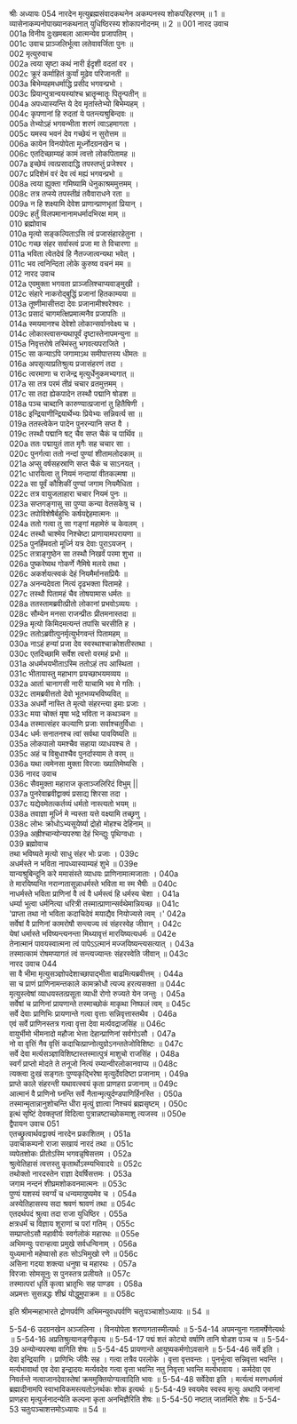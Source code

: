 श्रीः
अध्यायः 054
नारदेन मृत्युब्रह्मसंवादकथनेन अकम्पनस्य शोकपरिहरणम् ॥ 1 ॥ व्यासेनाकम्पनोपाख्यानकथनात् युधिष्ठिरस्य शोकापनोदनम् ॥ 2 ॥
001  	नारद उवाच   
001a  	विनीय दुःखमबला आत्मन्येव प्रजापतिम् ।  
001c  	उवाच प्राञ्जलिर्भूत्वा लतेवावर्जिता पुनः ॥  
002  	मृत्युरुवाच   
002a  	त्वया सृष्टा कथं नारी ईदृशी वदतां वर ।  
002c  	क्रूरं कर्माहितं कुर्यां मूढेव परिजानती ॥  
003a  	बिभेम्यहमधर्माद्धि प्रसीद भगवन्प्रभो ।  
003c  	प्रियान्पुत्रान्वयस्यांश्च भ्रातॄन्मातॄः पितॄन्पतीन् ॥  
004a  	अपध्यास्यन्ति ये देव मृतांस्तेभ्यो बिभेम्यहम् ।  
004c  	कृपणानां हि रुदतां ये पतन्त्यश्रुबिन्दवः ॥  
005a  	तेभ्योऽहं भगवन्भीता शरणं त्वाऽहमागता ।  
005c  	यमस्य भवनं देव गच्छेयं न सुरोत्तम ॥  
006a  	कायेन विनयोपेता मूर्ध्नोदग्रनखेन च ।  
006c  	एतदिच्छाम्यहं कामं त्वत्तो लोकपितामह ॥  
007a  	इच्छेयं त्वत्प्रसादाद्धि तपस्तप्तुं प्रजेश्वर ।  
007c  	प्रदिशेमं वरं देव त्वं मह्यं भगवन्प्रभो ॥  
008a  	त्वया ह्युक्ता गमिष्यामि धेनुकाश्रममुत्तमम् ।  
008c  	तत्र तप्स्ये तपस्तीव्रं तवैवाराधने रता ॥  
009a  	न हि शक्ष्यामि देवेश प्राणान्प्राणभृतां प्रियान् ।  
009c  	हर्तुं विलपमानानामधर्मादभिरक्ष माम् ॥  
010  	ब्रह्मोवाच   
010a  	मृत्यो सङ्कल्पिताऽसि त्वं प्रजासंहारहेतुना ।  
010c  	गच्छ संहर सर्वास्त्वं प्रजा मा ते विचारणा ॥  
011a  	भविता त्वेतदेवं हि नैतज्जात्वन्यथा भवेत् ।  
011c  	भव त्वनिन्दिता लोके कुरुष्व वचनं मम ॥  
012  	नारद उवाच   
012a  	एवमुक्ता भगवता प्राञ्जलिश्चाप्यवाङ्मुखी ।  
012c  	संहारे नाकरोद्बुद्धिं प्रजानां हितकाम्यया ॥  
013a  	तूष्णीमासीत्तदा देवः प्रजानामीश्वरेश्वरः ।  
013c  	प्रसादं चागमत्क्षिप्रमात्मनैव प्रजापतिः ॥  
014a  	स्मयमानश्च देवेशो लोकान्सर्वानवेक्ष्य च ।  
014c  	लोकास्त्वासन्यथापूर्वं दृष्टास्तेनापमन्युना ॥  
015a  	निवृत्तरोषे तस्मिंस्तु भगवत्यपराजिते ।  
015c  	सा कन्याऽपि जगामाऽथ समीपात्तस्य धीमतः ॥  
016a  	अपसृत्याप्रतिश्रुत्य प्रजासंहरणं तदा ।  
016c  	त्वरमाणा च राजेन्द्र मृत्युर्धेनुकमभ्यगात् ॥  
017a  	सा तत्र परमं तीव्रं चचार व्रतमुत्तमम् ।  
017c  	सा तदा ह्येकपादेन तस्थौ पद्मानि षोडश ॥  
018a  	पञ्च चाब्दानि कारुण्यात्प्रजानां तु हितैषिणी ।  
018c  	इन्द्रियाणीन्द्रियार्थेभ्यः प्रियेभ्यः सन्निवर्त्य सा ॥  
019a  	ततस्त्वेकेन पादेन पुनरन्यानि सप्त वै ।  
019c  	तस्थौ पद्मानि षट् चैव सप्त चैकं च पार्थिव ॥  
020a  	ततः पद्मायुतं तात मृगैः सह चचार सा ।  
020c  	पुनर्गत्वा ततो नन्दां पुण्यां शीतामलोदकाम् ॥  
021a  	अप्सु वर्षसहस्राणि सप्त चैकं च साऽनयत् ।  
021c  	धारयित्वा तु नियमं नन्दायां वीतकल्मषा ॥  
022a  	सा पूर्वं कौशिकीं पुण्यां जगाम नियमैधिता ।  
022c  	तत्र वायुजलाहारा चचार नियमं पुनः ॥  
023a  	सप्तगङ्गासु सा पुण्या कन्या वेतसकेषु च ।  
023c  	तपोविशेषैर्बहुभिः कर्षयद्देहमात्मनः ॥  
024a  	ततो गत्वा तु सा गङ्गां महामेरुं च केवलम् ।  
024c  	तस्थौ चाश्मेव निश्चेष्टा प्राणायामपरायणा ॥  
025a  	पुनर्हिमवतो मूर्ध्नि यत्र देवाः पुराऽयजन् ।  
025c  	तत्राङ्गुष्ठेन सा तस्थौ निखर्वं परमा शुभा ॥  
026a  	पुष्करेष्वथ गोकर्णे नैमिषे मलये तथा ।  
026c  	अकर्शयत्स्वकं देहं नियमैर्मानसप्रियैः ॥  
027a  	अनन्यदेवता नित्यं दृढभक्ता पितामहे ।  
027c  	तस्थौ पितामहं चैव तोषयामास धर्मतः ॥  
028a  	ततस्तामब्रवीत्प्रीतो लोकानां प्रभवोऽव्ययः ।  
028c  	सौम्येन मनसा राजन्प्रीतः प्रीतमनास्तदा ॥  
029a  	मृत्यो किमिदमत्यन्तं तपांसि चरसीति ह ।  
029c  	ततोऽब्रवीत्पुनर्मृत्युर्भगवन्तं पितामहम् ॥  
030a  	नाऽहं हन्यां प्रजा देव स्वस्थाश्चाक्रोशतीस्तथा ।  
030c  	एतदिच्छामि सर्वेश त्वत्तो वरमहं प्रभो ॥  
031a  	अधर्मभयभीताऽस्मि ततोऽहं तप आस्थिता ।  
031c  	भीतायास्तु महाभाग प्रयच्छाभयमव्यय ॥  
032a  	आर्ता चानागसी नारी याचामि भव मे गतिः ।  
032c  	तामब्रवीत्ततो देवो भूतभव्यभविष्यवित् ॥  
033a  	अधर्मो नास्ति ते मृत्यो संहरन्त्या इमाः प्रजाः ।  
033c  	मया चोक्तं मृषा भद्रे भविता न कथञ्चन ॥  
034a  	तस्मात्संहर कल्याणि प्रजाः सर्वाश्चतुर्विधाः ।  
034c  	धर्मः सनातनश्च त्वां सर्वथा पावयिष्यति ॥  
035a  	लोकपालो यमश्चैव सहाया व्याधयश्च ते ।  
035c  	अहं च विबुधाश्चैव पुनर्दास्याम ते वरम् ॥  
036a  	यथा त्वमेनसा मुक्ता विरजाः ख्यातिमेष्यसि ।  
036  	नारद उवाच   
036c  	सैवमुक्ता महाराज कृताञ्जलिरिदं विभुम् ||  
037a  	पुनरेवाब्रवीद्वाक्यं प्रसाद्य शिरसा तदा ।  
037c  	यद्येवमेतत्कर्तव्यं धर्मतो नास्त्यतो भयम् ॥  
038a  	तवाज्ञा मूर्ध्नि मे न्यस्ता यत्ते वक्ष्यामि तच्छृणु ।  
038c  	लोभः क्रोधोऽभ्यसूयेर्ष्या द्रोहो मोहश्च देहिनाम् ॥  
039a  	अह्रीश्चान्योन्यपरुषा देहं भिन्द्युः पृथिग्वधाः ।  
039  	ब्रह्मोवाच   
तथा भविष्यते मृत्यो साधु संहर भोः प्रजाः ।	039c  
अधर्मस्ते न भविता नापध्यास्याम्यहं शुभे ॥	039e  
यान्यश्रुबिन्दूनि करे ममासंस्ते व्याधयः प्राणिनामात्मजाताः ।	040a  
ते मारयिष्यन्ति नरान्गतासून्नाधर्मस्ते भविता मा स्म भैषीः ॥	040c  
नाधर्मस्ते भविता प्राणिनां वै त्वं वै धर्मस्त्वं हि धर्मस्य चेशा ।	041a  
धर्म्या भूत्वा धर्मनित्या धरित्री तस्मात्प्राणान्सर्वथेमान्नियच्छ ॥	041c  
\'प्राप्ता तथा नो भविता कदाचिदेवं मयाद्यैव नियोज्यसे त्वम् ।\'	042a  
सर्वेषां वै प्राणिनां कामरोषौ सन्त्यज्य त्वं संहरस्वेह जीवान् ।	042c  
येषां धर्मास्ते भविष्यन्त्यनन्ता मिथ्यावृत्तं मारयिष्यत्यधर्मः ॥	042e  
तेनात्मानं पावयस्वात्मना त्वं पापेऽऽत्मानं मज्जयिष्यन्त्यसत्यात् ।	043a  
तस्मात्कामं रोषमप्यागतं त्वं सन्त्यज्यान्तः संहरस्वेति जीवान् ॥	043c  
नारद उवाच 	044  
सा वै भीमा मृत्युसञ्ज्ञोपदेशाच्छापाद्भीता बाढमित्यब्रवीत्तम् ।	044a  
सा च प्राणं प्राणिनामन्तकाले कामक्रोधौ त्यज्य हरत्यसक्ता ॥	044c  
मृत्युस्त्वेषां व्याधयस्तत्प्रसूता व्याधी रोगो रुज्यते येन जन्तुः ।	045a  
सर्वेषां च प्राणिनां प्रायणान्ते तस्माच्छोकं माकृथा निष्फलं त्वम् ॥	045c  
सर्वे देवाः प्राणिभिः प्रायणान्ते गत्वा वृत्ताः सन्निवृत्तास्तथैव ।	046a  
एवं सर्वे प्राणिनस्तत्र गत्वा वृत्ता देवा मर्त्यवद्राजसिंह ॥	046c  
वायुर्भीमो भीमनादो महौजा भेत्ता देहान्प्राणिनां सर्वगोऽसौ ।	047a  
नो वा वृत्तिं नैव वृत्तिं कदाचित्प्राप्नोत्युग्रोऽनन्ततेजोविशिष्टः ॥	047c  
सर्वे देवा मर्त्यसञ्ज्ञाविशिष्टास्तस्मात्पुत्रं माशुचो राजसिंह ।	048a  
स्वर्गं प्राप्तो मोदते ते तनूजो नित्यं रम्यान्वीरलोकानवाप्य ॥	048c  
त्यक्त्वा दुःखं सङ्गतः पुण्यकृद्भिरेषा मृत्युर्देवदिष्टा प्रजानाम् ।	049a  
प्राप्ते काले संहरन्ती यथावत्स्वयं कृता प्राणहरा प्रजानाम् ॥	049c  
आत्मानं वै प्राणिनो घ्नन्ति सर्वे नैतान्मृत्युर्दण्डपाणिर्हिनस्ति ।	050a  
तस्मान्मृतान्नानुशोचन्ति धीरा मृत्युं ज्ञात्वा निश्चयं ब्रह्मसृष्टम् ।	050c  
इत्थं सृष्टिं देवक्लृप्तां विदित्वा पुत्रान्नष्टाच्छोकमाशु त्यजस्व ॥	050e  
द्वैपायन उवाच 	051  
एतच्छ्रुत्वार्थवद्वाक्यं नारदेन प्रकाशितम् ।	051a  
उवाचाकम्पनो राजा सखायं नारदं तथा ॥	051c  
व्यपेतशोकः प्रीतोऽस्मि भगवन्नृषिसत्तम ।	052a  
श्रुत्वेतिहासं त्वत्तस्तु कृतार्थोऽस्म्यभिवादये ॥	052c  
तथोक्तो नारदस्तेन राज्ञा देवर्षिसत्तमः ।	053a  
जगाम नन्दनं शीघ्रमशोकवनमात्मनः ॥	053c  
पुण्यं यशस्यं स्वर्ग्यं च धन्यमायुष्यमेव च ।	054a  
अस्येतिहासस्य सदा श्रवणं श्रावणं तथा ॥	054c  
एतदर्थपदं श्रुत्वा तदा राजा युधिष्ठिर ।	055a  
क्षत्रधर्मं च विज्ञाय शूराणां च परां गतिम् ।	055c  
सम्प्राप्तोऽसौ महावीर्यः स्वर्गलोकं महारथः ॥	055e  
अभिमन्युः परान्हत्वा प्रमुखे सर्वधन्विनाम् ।	056a  
युध्यमानो महेष्वासो हतः सोऽभिमुखो रणे ॥	056c  
असिना गदया शक्त्या धनुषा च महारथः ।	057a  
विरजाः सोमसूनुः स पुनस्तत्र प्रलीयते ॥	057c  
तस्मात्परां धृतिं कृत्वा भ्रातृभिः सह पाण्डव ।	058a  
अप्रमत्तः सुसन्नद्धः शीघ्रं योद्धुमुपाक्रम ॥ ॥	058c  

इति श्रीमन्महाभारते द्रोणपर्वणि अभिमन्युवधपर्वणि चतुःपञ्चाशोऽध्यायः ॥ 54 ॥

5-54-6 उदग्रनखेन अञ्जलिना । विनयोपेता शरणागतास्मीत्यर्थः ॥ 5-54-14 अपमन्युना गतामर्षेणेत्यर्थः ॥ 5-54-16 अप्रतिश्रुत्यानङ्गीकृत्य ॥ 5-54-17 पद्मं शतं कोट्यो वर्षाणि तानि षोडश पञ्च च ॥ 5-54-39 अन्योन्यपरुषा वागिति शेषः ॥ 5-54-45 प्रायणान्ते आयुष्यकर्मणोऽवसाने ॥ 5-54-46 सर्वे इति । देवा इन्द्रियाणि । प्राणिभिः जीवैः सह । गत्वा तत्रैव परलोके । वृत्ता वृत्तवन्तः । पुनर्भूत्वा सन्निवृत्ता भवन्ति । मर्त्यभावार्था एव देवा इन्द्रादयः मर्त्यवदेव गत्वा वृत्ता भवन्ति नतु निवृत्ता भवन्ति मर्त्यभावाय । कर्मदेवा एव निवर्तन्ते नत्वाजानदेवास्तेषां क्रममुक्तियोग्यत्वादिति भावः ॥ 5-54-48 सर्वेदेवा इति । मर्त्यत्वं मरणधर्मत्वं ब्रह्मादीनामपि स्वाभाविकमस्त्यतोऽनर्थकः शोक इत्यर्थः ॥ 5-54-49 स्वयमेव स्वस्य मृत्युः अथापि जनानां प्राणहरा मृत्युर्जनादन्येति कल्पना कृता अनभिज्ञैरिति शेषः ॥ 5-54-50 नष्टात् जातमिति शेषः ॥ 5-54-53 चतुःपञ्चाशत्तमोऽध्यायः ॥ 54 ॥	
